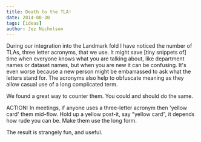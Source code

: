 ```yaml
---
title: Death to the TLA!
date: 2014-08-30
tags: [ideas]
author: Jez Nicholson
---
```

During our integration into the Landmark fold I have noticed the number of TLAs, three letter acronyms, that we use. It might save [tiny snippets of] time when everyone knows what you are talking about, like department names or dataset names, but when you are new it can be confusing. It's even worse because a new person might be embarrassed to ask what the letters stand for. The acronyms also help to obfuscate meaning as they allow casual use of a long complicated term.

We found a great way to counter them. You could and should do the same.

ACTION: In meetings, if anyone uses a three-letter acronym then 'yellow card' them mid-flow. Hold up a yellow post-it, say "yellow card", it depends how rude you can be. Make them use the long form.

The result is strangely fun, and useful.
